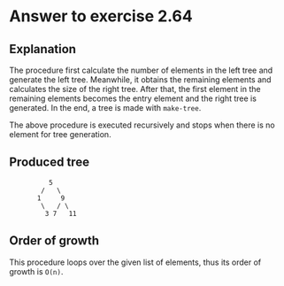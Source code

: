 # Answer to exercise 2.64

## Explanation
The procedure first calculate the number of elements in the left tree and generate the left 
tree. Meanwhile, it obtains the remaining elements and calculates the size of the right tree. 
After that, the first element in the remaining elements becomes the entry element and the right 
tree is generated. In the end, a tree is made with `make-tree`.

The above procedure is executed recursively and stops when there is no element for tree generation.

## Produced tree
```
          5
        /   \
       1     9
        \   / \
         3 7   11
```

## Order of growth
This procedure loops over the given list of elements, thus its order of growth is `O(n)`.
